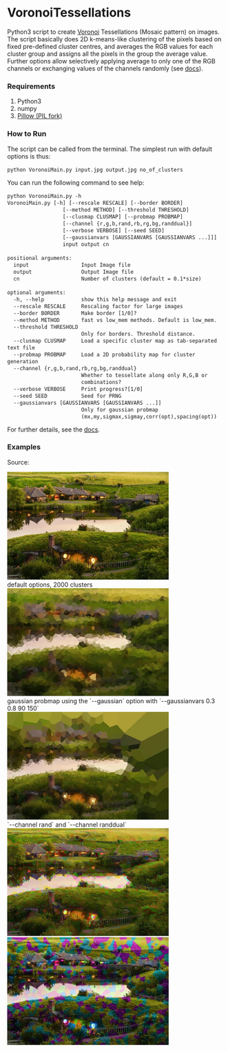 # VoronoiTessellations
Python3 script to create [Voronoi](https://en.wikipedia.org/wiki/Voronoi_diagram) Tessellations (Mosaic pattern) on images. The script basically does 2D k-means-like clustering of the pixels based on fixed pre-defined cluster centres, and averages the RGB values for each cluster group and assigns all the pixels in the group the average value. Further options allow selectively applying average to only one of the RGB channels or exchanging values of the channels randomly (see [docs](https://github.com/Stochastic13/VoronoiTessellations/blob/master/VorTes%20docs.pdf)).

### Requirements
1. Python3
2. numpy
3. [Pillow (PIL fork)](http://pillow.readthedocs.io/en/5.2.x/)

### How to Run
The script can be called from the terminal. The simplest run with default options is thus:

    python VoronoiMain.py input.jpg output.jpg no_of_clusters

You can run the following command to see help:
    
    python VoronoiMain.py -h
    VoronoiMain.py [-h] [--rescale RESCALE] [--border BORDER]
                      [--method METHOD] [--threshold THRESHOLD]
                      [--clusmap CLUSMAP] [--probmap PROBMAP]
                      [--channel {r,g,b,rand,rb,rg,bg,randdual}]
                      [--verbose VERBOSE] [--seed SEED]
                      [--gaussianvars [GAUSSIANVARS [GAUSSIANVARS ...]]]
                      input output cn

    positional arguments:
      input                 Input Image file
      output                Output Image file
      cn                    Number of clusters (default = 0.1*size)

    optional arguments:
      -h, --help            show this help message and exit
      --rescale RESCALE     Rescaling factor for large images
      --border BORDER       Make border [1/0]?
      --method METHOD       fast vs low_mem methods. Default is low_mem.
      --threshold THRESHOLD
                            Only for borders. Threshold distance.
      --clusmap CLUSMAP     Load a specific cluster map as tab-separated text file
      --probmap PROBMAP     Load a 2D probability map for cluster generation
      --channel {r,g,b,rand,rb,rg,bg,randdual}
                            Whether to tessellate along only R,G,B or
                            combinations?
      --verbose VERBOSE     Print progress?[1/0]
      --seed SEED           Seed for PRNG
      --gaussianvars [GAUSSIANVARS [GAUSSIANVARS ...]]
                            Only for gaussian probmap
                            (mx,my,sigmax,sigmay,corr(opt),spacing(opt))
                            
For further details, see the [docs](https://github.com/Stochastic13/VoronoiTessellations/blob/master/VorTes%20docs.pdf).

### Examples
Source:
<div align=çenter>
  <img src='demo\demo.jpg' height=250px>
  </div>
 default options, 2000 clusters
<div align=çenter>
  <img src='demo\default_options_2000.jpg' height=250px>
  </div>
 gaussian probmap using the `--gaussian` option with `--gaussianvars 0.3 0.8 90 150`
<div align=çenter>
  <img src='demo\gaussian_3000.jpg' height=250px>
  </div>
 `--channel rand` and `--channel randdual`
<div align=çenter>
  <img src='demo\channel_1000.jpg' height=250px>
  <img src='demo\channel2_1000.jpg' height=250px>
  </div>
  
  
